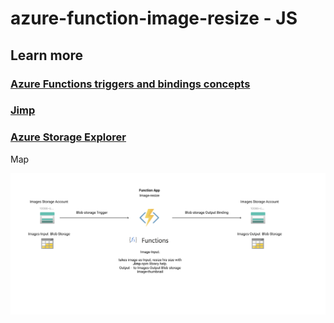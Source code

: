 # azure-function-image-resize - JS

## Learn more

 ### [Azure Functions triggers and bindings concepts](https://docs.microsoft.com/en-us/azure/azure-functions/functions-triggers-bindings?tabs=csharp)

### [Jimp](https://www.npmjs.com/package/jimp)

### [Azure Storage Explorer](https://azure.microsoft.com/en-gb/features/storage-explorer/)


<TODO> Map 

![Image of Yaktocat](/img/function-map.png)
